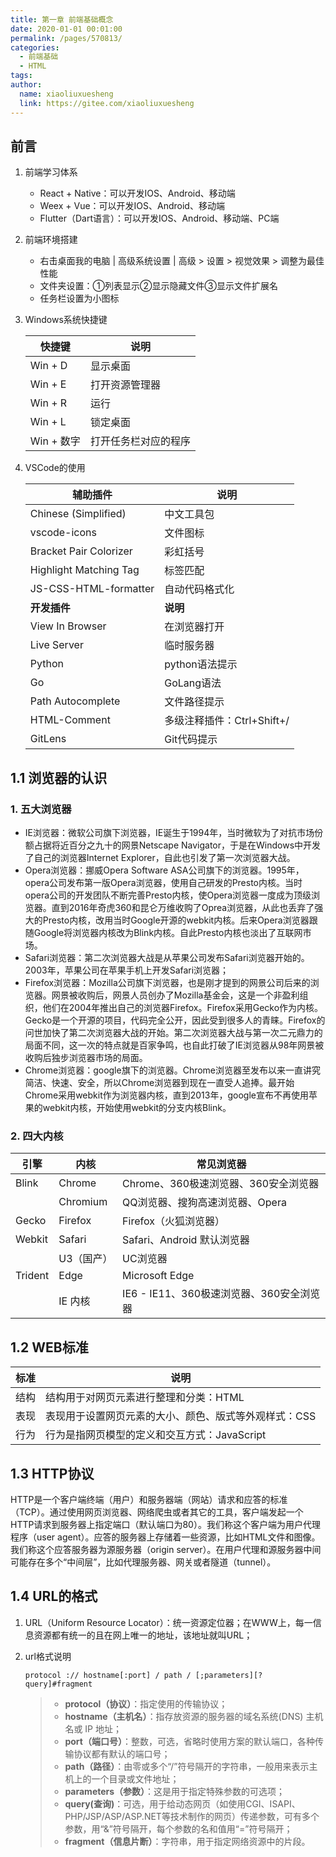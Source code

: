 ```yaml
---
title: 第一章 前端基础概念
date: 2020-01-01 00:01:00
permalink: /pages/570813/
categories:
  - 前端基础
  - HTML
tags: 
author:
  name: xiaoliuxuesheng
  link: https://gitee.com/xiaoliuxuesheng
---
```


## 前言

1. 前端学习体系

   - React + Native：可以开发IOS、Android、移动端
   - Weex + Vue：可以开发IOS、Android、移动端
   - Flutter（Dart语言）：可以开发IOS、Android、移动端、PC端

2. 前端环境搭建

   - 右击桌面我的电脑 | 高级系统设置 | 高级 > 设置 > 视觉效果 > 调整为最佳性能
   - 文件夹设置：①列表显示②显示隐藏文件③显示文件扩展名
   - 任务栏设置为小图标

3. Windows系统快捷键

   | 快捷键     | 说明                 |
   | ---------- | -------------------- |
   | Win + D    | 显示桌面             |
   | Win + E    | 打开资源管理器       |
   | Win + R    | 运行                 |
   | Win + L    | 锁定桌面             |
   | Win + 数字 | 打开任务栏对应的程序 |

4. VSCode的使用

   | 辅助插件               | 说明                       |
   | ---------------------- | -------------------------- |
   | Chinese (Simplified)   | 中文工具包                 |
   | vscode-icons           | 文件图标                   |
   | Bracket Pair Colorizer | 彩虹括号                   |
   | Highlight Matching Tag | 标签匹配                   |
   | JS-CSS-HTML-formatter  | 自动代码格式化             |
   | **开发插件**           | **说明**                   |
   | View In Browser        | 在浏览器打开               |
   | Live Server            | 临时服务器                 |
   | Python                 | python语法提示             |
   | Go                     | GoLang语法                 |
   | Path Autocomplete      | 文件路径提示               |
   | HTML-Comment           | 多级注释插件：Ctrl+Shift+/ |
   | GitLens                | Git代码提示                |

## 1.1 浏览器的认识

### 1. 五大浏览器

- IE浏览器：微软公司旗下浏览器，IE诞生于1994年，当时微软为了对抗市场份额占据将近百分之九十的网景Netscape Navigator，于是在Windows中开发了自己的浏览器Internet Explorer，自此也引发了第一次浏览器大战。
- Opera浏览器：挪威Opera Software ASA公司旗下的浏览器。1995年，opera公司发布第一版Opera浏览器，使用自己研发的Presto内核。当时opera公司的开发团队不断完善Presto内核，使Opera浏览器一度成为顶级浏览器。直到2016年奇虎360和昆仑万维收购了Oprea浏览器，从此也丢弃了强大的Presto内核，改用当时Google开源的webkit内核。后来Opera浏览器跟随Google将浏览器内核改为Blink内核。自此Presto内核也淡出了互联网市场。
- Safari浏览器：第二次浏览器大战是从苹果公司发布Safari浏览器开始的。2003年，苹果公司在苹果手机上开发Safari浏览器；
- Firefox浏览器：Mozilla公司旗下浏览器，也是刚才提到的网景公司后来的浏览器。网景被收购后，网景人员创办了Mozilla基金会，这是一个非盈利组织，他们在2004年推出自己的浏览器Firefox。Firefox采用Gecko作为内核。Gecko是一个开源的项目，代码完全公开，因此受到很多人的青睐。Firefox的问世加快了第二次浏览器大战的开始。第二次浏览器大战与第一次二元鼎力的局面不同，这一次的特点就是百家争鸣，也自此打破了IE浏览器从98年网景被收购后独步浏览器市场的局面。
- Chrome浏览器：google旗下的浏览器。Chrome浏览器至发布以来一直讲究简洁、快速、安全，所以Chrome浏览器到现在一直受人追捧。最开始Chrome采用webkit作为浏览器内核，直到2013年，google宣布不再使用苹果的webkit内核，开始使用webkit的分支内核Blink。

### 2. 四大内核

| 引擎    | 内核       | 常见浏览器                               |
| ------- | ---------- | ---------------------------------------- |
| Blink   | Chrome     | Chrome、360极速浏览器、360安全浏览器     |
|         | Chromium   | QQ浏览器、搜狗高速浏览器、Opera          |
| Gecko   | Firefox    | Firefox（火狐浏览器）                    |
| Webkit  | Safari     | Safari、Android 默认浏览器               |
|         | U3（国产） | UC浏览器                                 |
| Trident | Edge       | Microsoft Edge                           |
|         | IE 内核    | IE6 - IE11、360极速浏览器、360安全浏览器 |

## 1.2 WEB标准

| 标准 | 说明                                                  |
| ---- | ----------------------------------------------------- |
| 结构 | 结构用于对网页元素进行整理和分类：HTML                |
| 表现 | 表现用于设置网页元素的大小、颜色、版式等外观样式：CSS |
| 行为 | 行为是指网页模型的定义和交互方式：JavaScript          |

## 1.3 HTTP协议

​		HTTP是一个客户端终端（用户）和服务器端（网站）请求和应答的标准（TCP）。通过使用网页浏览器、网络爬虫或者其它的工具，客户端发起一个HTTP请求到服务器上指定端口（默认端口为80）。我们称这个客户端为用户代理程序（user agent）。应答的服务器上存储着一些资源，比如HTML文件和图像。我们称这个应答服务器为源服务器（origin server）。在用户代理和源服务器中间可能存在多个“中间层”，比如代理服务器、网关或者隧道（tunnel）。

## 1.4 URL的格式

1. URL（Uniform Resource Locator）：统一资源定位器；在WWW上，每一信息资源都有统一的且在网上唯一的地址，该地址就叫URL；

2. url格式说明

   ```http
   protocol :// hostname[:port] / path / [;parameters][?query]#fragment
   ```

   > - **protocol（协议）**：指定使用的传输协议；
   > - **hostname（主机名）**：指存放资源的服务器的域名系统(DNS) 主机名或 IP 地址；
   > - **port（端口号）**：整数，可选，省略时使用方案的默认端口，各种传输协议都有默认的端口号；
   > - **path（路径）**：由零或多个“/”符号隔开的字符串，一般用来表示主机上的一个目录或文件地址；
   > - **parameters（参数）**：这是用于指定特殊参数的可选项；
   > - **query(查询)**：可选，用于给动态网页（如使用CGI、ISAPI、PHP/JSP/ASP/ASP.NET等技术制作的网页）传递参数，可有多个参数，用“&”符号隔开，每个参数的名和值用“=”符号隔开；
   > - **fragment（信息片断）**：字符串，用于指定网络资源中的片段。
